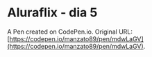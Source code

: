 # Aluraflix - dia 5

A Pen created on CodePen.io. Original URL: [https://codepen.io/manzato89/pen/mdwLaGV](https://codepen.io/manzato89/pen/mdwLaGV).


